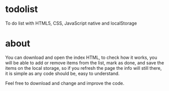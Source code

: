 # todolist
To do list with HTML5, CSS, JavaScript native and localStorage

# about
You can download and open the index HTML, to check how it works, you will be able to add or remove items from the list, 
mark as done, and save the items on the local storage, so if you refresh the page the info will still there, it is simple as any code should be, easy to understand.

Feel free to download and change and improve the code.
